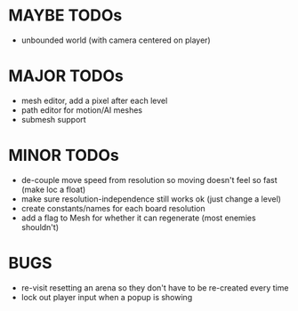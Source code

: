 MAYBE TODOs
===============
* unbounded world (with camera centered on player)


MAJOR TODOs
===============
* mesh editor, add a pixel after each level
* path editor for motion/AI meshes
* submesh support


MINOR TODOs
===============
* de-couple move speed from resolution so moving doesn't feel so fast (make loc a float)
* make sure resolution-independence still works ok (just change a level)
* create constants/names for each board resolution
* add a flag to Mesh for whether it can regenerate (most enemies shouldn't)

BUGS
===============
* re-visit resetting an arena so they don't have to be re-created every time
* lock out player input when a popup is showing